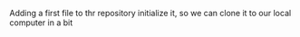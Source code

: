 Adding a first file to thr repository initialize it, so we can clone it to our local computer in a bit

